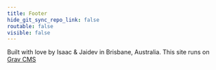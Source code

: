 ```yaml
---
title: Footer
hide_git_sync_repo_link: false
routable: false
visible: false
---
```


Built with love by Isaac & Jaidev in Brisbane, Australia. This site runs on [Grav CMS](http://getgrav.org)